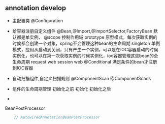 ## annotation develop

* 主配置类
    @Configuration


* 给容器注册自定义组件
    @Bean,@Import,@ImportSelector,FactoryBean
    默认都是单实例，
    @scope 控制作用域
        prototype 原型模式，每次获取实例的时候都会创建一个对象，spring不会管理这种bean的生命周期
        singleton 单例模式，应用从启动到关闭，只有产生一个实例，可以是在IOC容器启动的时候实例化，也可以在第一次获取实例的时候实例化，ioc容器管理这些bean的全生命周期
        request    web
        session     web
    @Conditional 满足条件的bean才注册到IOC容器
        
* 自动扫描组件,自定义扫描规则
    @ComponentScan
    @ComponentScans
    
* 组件的生命周期管理
    初始化之前
    初始化
    初始化之后

* 

BeanPostProcessor
```java
    // AutowiredAnnotationBeanPostProcessor
```

